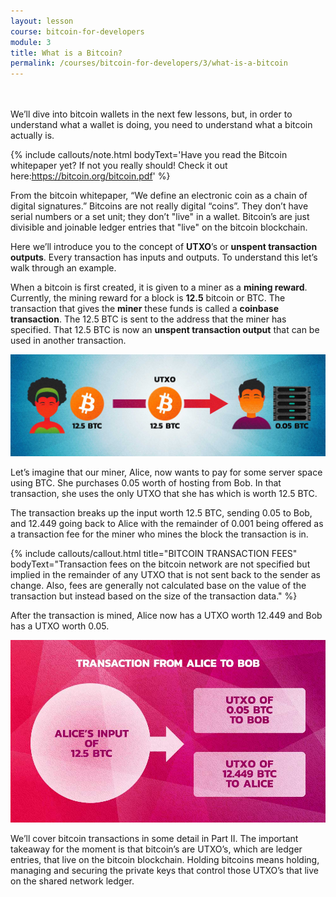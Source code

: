 ```yaml
---
layout: lesson
course: bitcoin-for-developers
module: 3
title: What is a Bitcoin?
permalink: /courses/bitcoin-for-developers/3/what-is-a-bitcoin
---
```

<br>
<br>
<span class="openingParagraph">
We’ll dive into bitcoin wallets in the next few lessons, but, in order to understand what a wallet is doing, you need to understand what a bitcoin actually is.</span>

{% include callouts/note.html
    bodyText='Have you read the Bitcoin whitepaper yet? If not you really should! Check it out here:<a href="https://bitcoin.org/bitcoin.pdf">https://bitcoin.org/bitcoin.pdf</a>'
%}

From the bitcoin whitepaper, “We define an electronic coin as a chain of digital signatures.” Bitcoins are not really digital “coins”. They don’t have serial numbers or a set unit; they don’t "live" in a wallet. Bitcoin’s are just divisible and joinable ledger entries that "live" on the bitcoin blockchain.

Here we’ll introduce you to the concept of <b>UTXO</b>’s or <b>unspent transaction outputs</b>. Every transaction has inputs and outputs. To understand this let’s walk through an example.

When a bitcoin is first created, it is given to a miner as a <b>mining reward</b>. Currently, the mining reward for a block is <b>12.5</b> bitcoin or BTC. The transaction that gives the <b>miner</b> these funds is called a <b>coinbase transaction</b>. The 12.5 BTC is sent to the address that the miner has specified. That 12.5 BTC is now an <b>unspent transaction output</b> that can be used in another transaction.

<img src="/assets/img/courses/bitcoin-for-developers/AlicePaysBob-01.jpg" />

Let’s imagine that our miner, Alice, now wants to pay for some server space using BTC. She purchases 0.05 worth of hosting from Bob. In that transaction, she uses the only UTXO that she has which is worth 12.5 BTC.

The transaction breaks up the input worth 12.5 BTC, sending 0.05 to Bob, and 12.449 going back to Alice with the remainder of 0.001 being offered as a transaction fee for the miner who mines the block the transaction is in.

{% include callouts/callout.html
    title="BITCOIN TRANSACTION FEES"
    bodyText="Transaction fees on the bitcoin network are not specified but implied in the remainder of any UTXO that is not sent back to the sender as change. Also, fees are generally not calculated base on the value of the transaction but instead based on the size of the transaction data."
%}

After the transaction is mined, Alice now has a UTXO worth 12.449 and Bob has a UTXO worth 0.05.

<img src="/assets/img/courses/bitcoin-for-developers/Hannah5b-03-s.jpg" />

We’ll cover bitcoin transactions in some detail in Part II. The important takeaway for the moment is that bitcoin’s are UTXO’s, which are ledger entries, that live on the bitcoin blockchain. Holding bitcoins means holding, managing and securing the private keys that control those UTXO’s that live on the shared network ledger.
